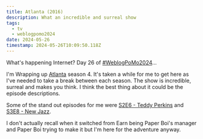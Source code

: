 ```yaml
---
title: Atlanta (2016)
description: What an incredible and surreal show
tags:
  - tv
  - weblogpomo2024
date: 2024-05-26
timestamp: 2024-05-26T10:09:50.118Z
---
```


What's happening Internet? Day 26 of [#WeblogPoMo2024](/tags/)...

I'm Wrapping up [Atlanta](https://www.themoviedb.org/tv/65495-atlanta) season 4. It's taken a while for me to get here as I've needed to take a break between each season. The show is incredible, surreal and makes you think. I think the best thing about it could be the episode descriptions.

Some of the stand out episodes for me were [S2E6 - Teddy Perkins](https://www.themoviedb.org/tv/65495-atlanta/season/2/episode/6) and [S3E8 - New Jazz](https://www.themoviedb.org/tv/65495-atlanta/season/3/episode/8). 

I don't actually recall when it switched from Earn being Paper Boi's manager and Paper Boi trying to make it but I'm here for the adventure anyway.
